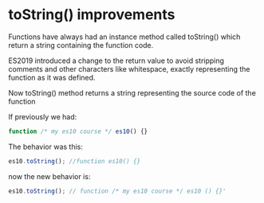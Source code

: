# toString() improvements

Functions have always had an instance method called toString() which return a string containing the function code.

ES2019 introduced a change to the return value to avoid stripping comments and other characters like whitespace, exactly representing the function as it was defined.

Now toString() method returns a string representing the source code of the function

If previously we had:

```js
function /* my es10 course */ es10() {}
```

The behavior was this:

```js
es10.toString(); //function es10() {}
```

now the new behavior is:

```js
es10.toString(); // function /* my es10 course */ es10 () {}'
```
